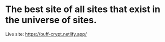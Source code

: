 # The best site of all sites that exist in the universe of sites.
Live site: https://buff-crypt.netlify.app/

